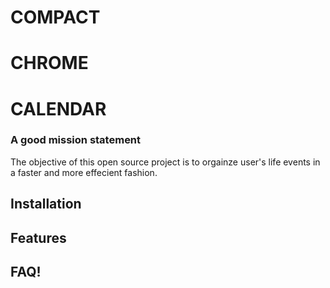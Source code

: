 # COMPACT
# CHROME
# CALENDAR

### A good mission statement
The objective of this open source project is to orgainze user's life events in
a faster and more effecient fashion. 

## Installation

## Features

## FAQ!
